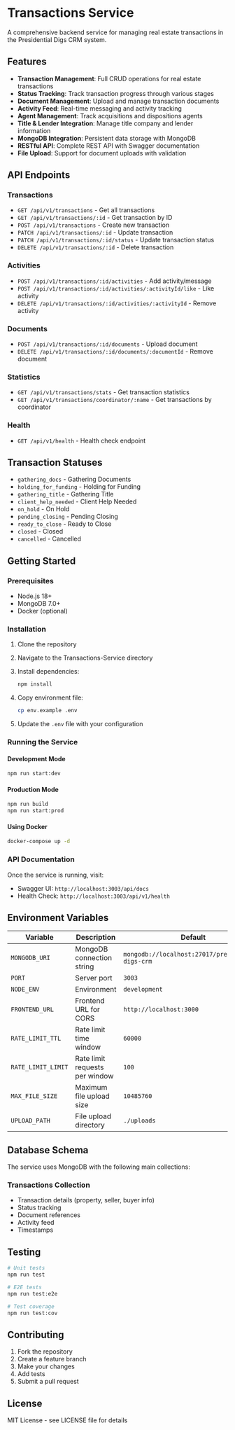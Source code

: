 # Transactions Service

A comprehensive backend service for managing real estate transactions in the Presidential Digs CRM system.

## Features

- **Transaction Management**: Full CRUD operations for real estate transactions
- **Status Tracking**: Track transaction progress through various stages
- **Document Management**: Upload and manage transaction documents
- **Activity Feed**: Real-time messaging and activity tracking
- **Agent Management**: Track acquisitions and dispositions agents
- **Title & Lender Integration**: Manage title company and lender information
- **MongoDB Integration**: Persistent data storage with MongoDB
- **RESTful API**: Complete REST API with Swagger documentation
- **File Upload**: Support for document uploads with validation

## API Endpoints

### Transactions
- `GET /api/v1/transactions` - Get all transactions
- `GET /api/v1/transactions/:id` - Get transaction by ID
- `POST /api/v1/transactions` - Create new transaction
- `PATCH /api/v1/transactions/:id` - Update transaction
- `PATCH /api/v1/transactions/:id/status` - Update transaction status
- `DELETE /api/v1/transactions/:id` - Delete transaction

### Activities
- `POST /api/v1/transactions/:id/activities` - Add activity/message
- `POST /api/v1/transactions/:id/activities/:activityId/like` - Like activity
- `DELETE /api/v1/transactions/:id/activities/:activityId` - Remove activity

### Documents
- `POST /api/v1/transactions/:id/documents` - Upload document
- `DELETE /api/v1/transactions/:id/documents/:documentId` - Remove document

### Statistics
- `GET /api/v1/transactions/stats` - Get transaction statistics
- `GET /api/v1/transactions/coordinator/:name` - Get transactions by coordinator

### Health
- `GET /api/v1/health` - Health check endpoint

## Transaction Statuses

- `gathering_docs` - Gathering Documents
- `holding_for_funding` - Holding for Funding
- `gathering_title` - Gathering Title
- `client_help_needed` - Client Help Needed
- `on_hold` - On Hold
- `pending_closing` - Pending Closing
- `ready_to_close` - Ready to Close
- `closed` - Closed
- `cancelled` - Cancelled

## Getting Started

### Prerequisites

- Node.js 18+
- MongoDB 7.0+
- Docker (optional)

### Installation

1. Clone the repository
2. Navigate to the Transactions-Service directory
3. Install dependencies:
   ```bash
   npm install
   ```

4. Copy environment file:
   ```bash
   cp env.example .env
   ```

5. Update the `.env` file with your configuration

### Running the Service

#### Development Mode
```bash
npm run start:dev
```

#### Production Mode
```bash
npm run build
npm run start:prod
```

#### Using Docker
```bash
docker-compose up -d
```

### API Documentation

Once the service is running, visit:
- Swagger UI: `http://localhost:3003/api/docs`
- Health Check: `http://localhost:3003/api/v1/health`

## Environment Variables

| Variable | Description | Default |
|----------|-------------|---------|
| `MONGODB_URI` | MongoDB connection string | `mongodb://localhost:27017/presidential-digs-crm` |
| `PORT` | Server port | `3003` |
| `NODE_ENV` | Environment | `development` |
| `FRONTEND_URL` | Frontend URL for CORS | `http://localhost:3000` |
| `RATE_LIMIT_TTL` | Rate limit time window | `60000` |
| `RATE_LIMIT_LIMIT` | Rate limit requests per window | `100` |
| `MAX_FILE_SIZE` | Maximum file upload size | `10485760` |
| `UPLOAD_PATH` | File upload directory | `./uploads` |

## Database Schema

The service uses MongoDB with the following main collections:

### Transactions Collection
- Transaction details (property, seller, buyer info)
- Status tracking
- Document references
- Activity feed
- Timestamps

## Testing

```bash
# Unit tests
npm run test

# E2E tests
npm run test:e2e

# Test coverage
npm run test:cov
```

## Contributing

1. Fork the repository
2. Create a feature branch
3. Make your changes
4. Add tests
5. Submit a pull request

## License

MIT License - see LICENSE file for details
